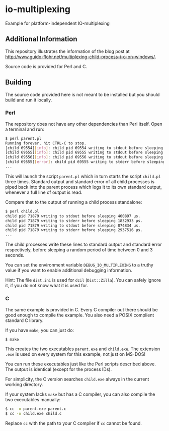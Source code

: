 # io-multiplexing

Example for platform-independent IO-multiplexing

## Additional Information

This repository illustrates the information of the blog post at
http://www.guido-flohr.net/multiplexing-child-process-i-o-on-windows/.

Source code is provided for Perl and C.

## Building

The source code provided here is not meant to be installed but you should
build and run it locally.

### Perl

The repository does not have any other dependencies than Perl itself.  Open a
terminal and run:

```sh
$ perl parent.pl
Running forever, hit CTRL-C to stop.
[child 69554][info]: child pid 69554 writing to stdout before sleeping 2261943 μs.
[child 69555][info]: child pid 69555 writing to stdout before sleeping 858209 μs.
[child 69556][info]: child pid 69556 writing to stdout before sleeping 2370161 μs.
[child 69555][error]: child pid 69555 writing to stderr before sleeping 2860666 μs.
...
```

This will launch the script `parent.pl` which in turn starts the script
`child.pl` three times.  Standard output and standard error of all child
processes is piped back into the parent process which logs it to its own
standard output, whenever a full line of output is read.

Compare that to the output of running a child process standalone:

```sh
$ perl child.pl
child pid 71879 writing to stdout before sleeping 460897 μs.
child pid 71879 writing to stderr before sleeping 1832933 μs.
child pid 71879 writing to stdout before sleeping 874834 μs.
child pid 71879 writing to stderr before sleeping 2937516 μs.
...
```

The child processes write these lines to standard output and standard error
respectively, before sleeping a random period of time between 0 and 3 seconds.

You can set the environment variable `DEBUG_IO_MULTIPLEXING` to a truthy
value if you want to enable additional debugging information.

Hint: The file `dist.ini` is used for `dzil` (`Dist::Zilla`).  You can safely
ignore it, if you do not know what it is used for.

### C

The same example is provided in C.  Every C compiler out there should be good
enough to compile the example.  You also need a POSIX complient standard C
library.

If you have `make`, you can just do:

```sh
$ make
```

This creates the two executables `parent.exe` and `child.exe`.  The extension
`.exe` is used on every system for this example, not just on MS-DOS!

You can run these executables just like the Perl scripts described above.  The
output is identical (except for the process IDs).

For simplicity, the C version searches `child.exe` always in the current
working directory.

If your system lacks `make` but has a C compiler, you can also compile the
two executables manually:

```sh
$ cc -o parent.exe parent.c
$ cc -o child.exe child.c
```

Replace `cc` with the path to your C compiler if `cc` cannot be found.